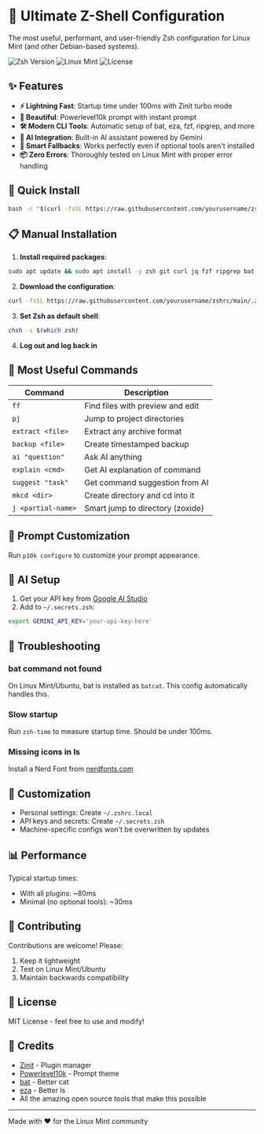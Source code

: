 # 🚀 Ultimate Z-Shell Configuration

The most useful, performant, and user-friendly Zsh configuration for Linux Mint (and other Debian-based systems).

![Zsh Version](https://img.shields.io/badge/zsh-5.8+-blue.svg)
![Linux Mint](https://img.shields.io/badge/Linux_Mint-21+-green.svg)
![License](https://img.shields.io/badge/license-MIT-blue.svg)

## ✨ Features

- **⚡ Lightning Fast**: Startup time under 100ms with Zinit turbo mode
- **🎨 Beautiful**: Powerlevel10k prompt with instant prompt
- **🛠️ Modern CLI Tools**: Automatic setup of bat, eza, fzf, ripgrep, and more
- **🤖 AI Integration**: Built-in AI assistant powered by Gemini
- **🔧 Smart Fallbacks**: Works perfectly even if optional tools aren't installed
- **📦 Zero Errors**: Thoroughly tested on Linux Mint with proper error handling

## 🚀 Quick Install

```bash
bash -c "$(curl -fsSL https://raw.githubusercontent.com/yourusername/zshrc/main/install.sh)"
```

## 📋 Manual Installation

1. **Install required packages**:
```bash
sudo apt update && sudo apt install -y zsh git curl jq fzf ripgrep bat fd-find trash-cli xclip neovim
```

2. **Download the configuration**:
```bash
curl -fsSL https://raw.githubusercontent.com/yourusername/zshrc/main/.zshrc -o ~/.zshrc
```

3. **Set Zsh as default shell**:
```bash
chsh -s $(which zsh)
```

4. **Log out and log back in**

## 🎯 Most Useful Commands

| Command | Description |
|---------|-------------|
| `ff` | Find files with preview and edit |
| `pj` | Jump to project directories |
| `extract <file>` | Extract any archive format |
| `backup <file>` | Create timestamped backup |
| `ai "question"` | Ask AI anything |
| `explain <cmd>` | Get AI explanation of command |
| `suggest "task"` | Get command suggestion from AI |
| `mkcd <dir>` | Create directory and cd into it |
| `j <partial-name>` | Smart jump to directory (zoxide) |

## 🎨 Prompt Customization

Run `p10k configure` to customize your prompt appearance.

## 🤖 AI Setup

1. Get your API key from [Google AI Studio](https://makersuite.google.com/app/apikey)
2. Add to `~/.secrets.zsh`:
```bash
export GEMINI_API_KEY='your-api-key-here'
```

## 🐛 Troubleshooting

### bat command not found
On Linux Mint/Ubuntu, bat is installed as `batcat`. This config automatically handles this.

### Slow startup
Run `zsh-time` to measure startup time. Should be under 100ms.

### Missing icons in ls
Install a Nerd Font from [nerdfonts.com](https://www.nerdfonts.com/)

## 🔧 Customization

- Personal settings: Create `~/.zshrc.local`
- API keys and secrets: Create `~/.secrets.zsh`
- Machine-specific configs won't be overwritten by updates

## 📊 Performance

Typical startup times:
- With all plugins: ~80ms
- Minimal (no optional tools): ~30ms

## 🤝 Contributing

Contributions are welcome! Please:
1. Keep it lightweight
2. Test on Linux Mint/Ubuntu
3. Maintain backwards compatibility

## 📜 License

MIT License - feel free to use and modify!

## 🙏 Credits

- [Zinit](https://github.com/zdharma-continuum/zinit) - Plugin manager
- [Powerlevel10k](https://github.com/romkatv/powerlevel10k) - Prompt theme
- [bat](https://github.com/sharkdp/bat) - Better cat
- [eza](https://github.com/eza-community/eza) - Better ls
- All the amazing open source tools that make this possible

---

Made with ❤️ for the Linux Mint community